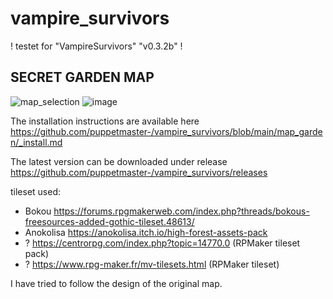 # vampire_survivors

! testet for "VampireSurvivors" "v0.3.2b" !

## SECRET GARDEN MAP
![map_selection](https://user-images.githubusercontent.com/10463138/156895308-04ff94ea-3dad-452c-a12b-372fc0dd2604.png)
![image](https://user-images.githubusercontent.com/10463138/156249225-5da0fcf5-efd0-4135-bb05-7de2949c6bba.png)

The installation instructions are available here https://github.com/puppetmaster-/vampire_survivors/blob/main/map_garden/_install.md

The latest version can be downloaded under release https://github.com/puppetmaster-/vampire_survivors/releases

tileset used:
- Bokou https://forums.rpgmakerweb.com/index.php?threads/bokous-freesources-added-gothic-tileset.48613/
- Anokolisa https://anokolisa.itch.io/high-forest-assets-pack
- ? https://centrorpg.com/index.php?topic=14770.0 (RPMaker tileset pack)
- ? https://www.rpg-maker.fr/mv-tilesets.html (RPMaker tileset)

I have tried to follow the design of the original map.
